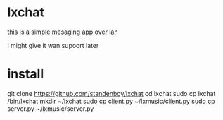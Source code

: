 # lxchat


this is a simple mesaging app over lan

i might give it wan supoort later

# install
git clone https://github.com/standenboy/lxchat
cd lxchat
sudo cp lxchat /bin/lxchat
mkdir ~/lxchat
sudo cp client.py ~/lxmusic/client.py
sudo cp server.py ~/lxmusic/server.py
